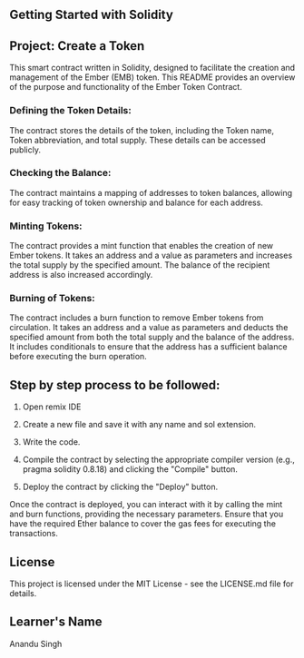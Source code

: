## Getting Started with Solidity
## Project: Create a Token

This smart contract written in Solidity, designed to facilitate the creation and management of the Ember (EMB) token. This README provides an overview of the purpose and functionality of the Ember Token Contract.

### Defining the Token Details: 
The contract stores the details of the token, including the Token name, Token abbreviation, and total supply. These details can be accessed publicly.

### Checking the Balance: 
The contract maintains a mapping of addresses to token balances, allowing for easy tracking of token ownership and balance for each address.

### Minting Tokens: 
The contract provides a mint function that enables the creation of new Ember tokens. It takes an address and a value as parameters and increases the total supply by the specified amount. The balance of the recipient address is also increased accordingly.

### Burning of Tokens: 
The contract includes a burn function to remove Ember tokens from circulation. It takes an address and a value as parameters and deducts the specified amount from both the total supply and the balance of the address. It includes conditionals to ensure that the address has a sufficient balance before executing the burn operation.

## Step by step process to be followed:


1. Open remix IDE

2. Create a new file and save it with any name and sol extension.

3. Write the code.
   
4. Compile the contract by selecting the appropriate compiler version (e.g., pragma solidity 0.8.18) and clicking the "Compile" button.

5. Deploy the contract by clicking the "Deploy" button.

Once the contract is deployed, you can interact with it by calling the mint and burn functions, providing the necessary parameters. Ensure that you have the required Ether balance to cover the gas fees for executing the transactions.

## License

This project is licensed under the MIT License - see the LICENSE.md file for details.

## Learner's Name
Anandu Singh
